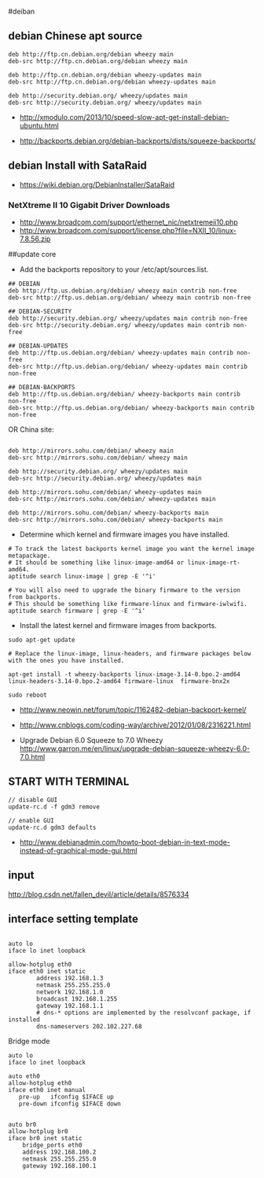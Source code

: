 #deiban 

## debian Chinese apt source

```
deb http://ftp.cn.debian.org/debian wheezy main
deb-src http://ftp.cn.debian.org/debian wheezy main

deb http://ftp.cn.debian.org/debian wheezy-updates main
deb-src http://ftp.cn.debian.org/debian wheezy-updates main

deb http://security.debian.org/ wheezy/updates main
deb-src http://security.debian.org/ wheezy/updates main

```
* <http://xmodulo.com/2013/10/speed-slow-apt-get-install-debian-ubuntu.html>

* <http://backports.debian.org/debian-backports/dists/squeeze-backports/>

## debian Install with SataRaid

* <https://wiki.debian.org/DebianInstaller/SataRaid>

### NetXtreme II 10 Gigabit Driver Downloads

* <http://www.broadcom.com/support/ethernet_nic/netxtremeii10.php>
* <http://www.broadcom.com/support/license.php?file=NXII_10/linux-7.8.56.zip>

##update core

* Add the backports repository to your /etc/apt/sources.list.

```
## DEBIAN
deb http://ftp.us.debian.org/debian/ wheezy main contrib non-free
deb-src http://ftp.us.debian.org/debian/ wheezy main contrib non-free

## DEBIAN-SECURITY
deb http://security.debian.org/ wheezy/updates main contrib non-free
deb-src http://security.debian.org/ wheezy/updates main contrib non-free

## DEBIAN-UPDATES 
deb http://ftp.us.debian.org/debian/ wheezy-updates main contrib non-free 
deb-src http://ftp.us.debian.org/debian/ wheezy-updates main contrib non-free

## DEBIAN-BACKPORTS
deb http://ftp.us.debian.org/debian/ wheezy-backports main contrib non-free
deb-src http://ftp.us.debian.org/debian/ wheezy-backports main contrib non-free
```

OR China site:

```

deb http://mirrors.sohu.com/debian/ wheezy main
deb-src http://mirrors.sohu.com/debian/ wheezy main

deb http://security.debian.org/ wheezy/updates main
deb-src http://security.debian.org/ wheezy/updates main

deb http://mirrors.sohu.com/debian/ wheezy-updates main
deb-src http://mirrors.sohu.com/debian/ wheezy-updates main

deb http://mirrors.sohu.com/debian/ wheezy-backports main
deb-src http://mirrors.sohu.com/debian/ wheezy-backports main

```

*  Determine which kernel and firmware images you have installed.


```
# To track the latest backports kernel image you want the kernel image metapackage.
# It should be something like linux-image-amd64 or linux-image-rt-amd64.
aptitude search linux-image | grep -E '^i'

# You will also need to upgrade the binary firmware to the version from backports.
# This should be something like firmware-linux and firmware-iwlwifi.
aptitude search firmware | grep -E '^i'
```

* Install the latest kernel and firmware images from backports.

```
sudo apt-get update

# Replace the linux-image, linux-headers, and firmware packages below with the ones you have installed.

apt-get install -t wheezy-backports linux-image-3.14-0.bpo.2-amd64 linux-headers-3.14-0.bpo.2-amd64 firmware-linux  firmware-bnx2x

sudo reboot

```




* <http://www.neowin.net/forum/topic/1162482-debian-backport-kernel/>

* <http://www.cnblogs.com/coding-way/archive/2012/01/08/2316221.html>

* Upgrade Debian 6.0 Squeeze to 7.0 Wheezy <http://www.garron.me/en/linux/upgrade-debian-squeeze-wheezy-6.0-7.0.html>


## START WITH TERMINAL


```
// disable GUI
update-rc.d -f gdm3 remove 

// enable GUI
update-rc.d gdm3 defaults 

```
* <http://www.debianadmin.com/howto-boot-debian-in-text-mode-instead-of-graphical-mode-gui.html>

## input 

<http://blog.csdn.net/fallen_devil/article/details/8576334>


## interface setting template

```

auto lo
iface lo inet loopback

allow-hotplug eth0
iface eth0 inet static
        address 192.168.1.3
        netmask 255.255.255.0
        network 192.168.1.0
        broadcast 192.168.1.255
        gateway 192.168.1.1
        # dns-* options are implemented by the resolvconf package, if installed
        dns-nameservers 202.102.227.68
```

Bridge mode

```
auto lo
iface lo inet loopback

auto eth0
allow-hotplug eth0
iface eth0 inet manual
   pre-up   ifconfig $IFACE up
   pre-down ifconfig $IFACE down


auto br0
allow-hotplug br0
iface br0 inet static
	bridge_ports eth0
	address 192.168.100.2
	netmask 255.255.255.0
	gateway 192.168.100.1


```
